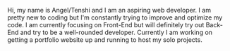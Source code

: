 Hi, my name is Angel/Tenshi and I am an aspiring web developer. I am pretty new to coding but I'm constantly trying to improve and optimize my code. I am currently focusing on Front-End but will definitely try out Back-End and try to be a well-rounded developer. 
Currently I am working on getting a portfolio website up and running to host my solo projects.

<!---
TenshiTheCoder/TenshiTheCoder is a ✨ special ✨ repository because its `README.md` (this file) appears on your GitHub profile.
You can click the Preview link to take a look at your changes.
--->
